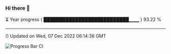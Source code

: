 ### Hi there 👋

⏳ Year progress { ███████████████████████████▁▁▁ } 93.22 %

---

⏰ Updated on Wed, 07 Dec 2022 06:14:36 GMT

![Progress Bar CI](https://github.com/liununu/liununu/workflows/Progress%20Bar%20CI/badge.svg)
